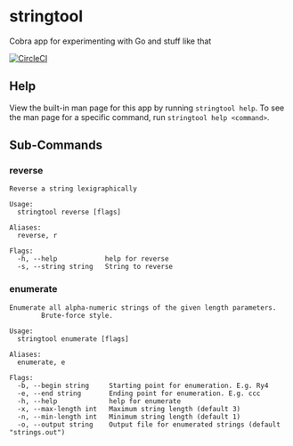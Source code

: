 # stringtool
Cobra app for experimenting with Go and stuff like that

[![CircleCI](https://circleci.com/gh/Ubunfu/stringtool.svg?style=svg)](https://circleci.com/gh/Ubunfu/stringtool)

## Help
View the built-in man page for this app by running ```stringtool help```.  To see the man page for a specific command, run ```stringtool help <command>```.

## Sub-Commands

### reverse
```
Reverse a string lexigraphically

Usage:
  stringtool reverse [flags]

Aliases:
  reverse, r

Flags:
  -h, --help            help for reverse
  -s, --string string   String to reverse
```

### enumerate
```
Enumerate all alpha-numeric strings of the given length parameters.
		Brute-force style.

Usage:
  stringtool enumerate [flags]

Aliases:
  enumerate, e

Flags:
  -b, --begin string     Starting point for enumeration. E.g. Ry4
  -e, --end string       Ending point for enumeration. E.g. ccc
  -h, --help             help for enumerate
  -x, --max-length int   Maximum string length (default 3)
  -n, --min-length int   Minimum string length (default 1)
  -o, --output string    Output file for enumerated strings (default "strings.out")
```